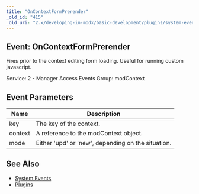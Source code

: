 ```yaml
---
title: "OnContextFormPrerender"
_old_id: "415"
_old_uri: "2.x/developing-in-modx/basic-development/plugins/system-events/oncontextformprerender"
---
```


## Event: OnContextFormPrerender

Fires prior to the context editing form loading. Useful for running custom javascript.

Service: 2 - Manager Access Events 
Group: modContext

## Event Parameters

| Name | Description |
|------|-------------|
| key | The key of the context. |
| context | A reference to the modContext object. |
| mode | Either 'upd' or 'new', depending on the situation. |
## See Also

- [System Events](developing-in-modx/basic-development/plugins/system-events "System Events")
- [Plugins](developing-in-modx/basic-development/plugins "Plugins")